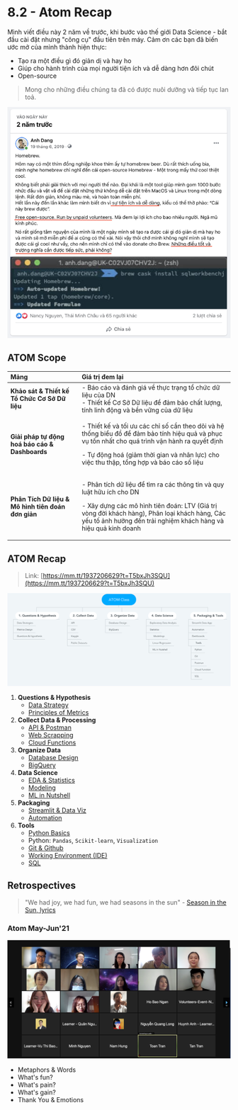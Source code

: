 # 8.2 - Atom Recap

Mình viết điều này 2 năm về trước, khi bước vào thế giới Data Science - bắt đầu cài đặt nhưng "công cụ" đầu tiên trên máy. Cảm ơn các bạn đã biến ước mở của mình thành hiện thực:

* Tạo ra một điều gì đó giản dị và hay ho
* Giúp cho hành trình của mọi người tiện ích và dễ dàng hơn đôi chút
* Open-source

> Mong cho những điều chúng ta đã có được nuôi dưỡng và tiếp tục lan toả.

![](../../.gitbook/assets/image%20%28172%29.png)

## ATOM Scope

<table>
  <thead>
    <tr>
      <th style="text-align:left"><b>M&#x1EA3;ng</b>
      </th>
      <th style="text-align:left"><b>Gi&#xE1; tr&#x1ECB; &#x111;em l&#x1EA1;i</b>
      </th>
    </tr>
  </thead>
  <tbody>
    <tr>
      <td style="text-align:left"><b>Kh&#x1EA3;o s&#xE1;t &amp; Thi&#x1EBF;t k&#x1EBF; T&#x1ED5; Ch&#x1EE9;c C&#x1A1; S&#x1EDF; D&#x1EEF; li&#x1EC7;u</b>
      </td>
      <td style="text-align:left">- B&#xE1;o c&#xE1;o v&#xE0; &#x111;&#xE1;nh gi&#xE1; v&#x1EC1; th&#x1EF1;c
        tr&#x1EA1;ng t&#x1ED5; ch&#x1EE9;c d&#x1EEF; li&#x1EC7;u c&#x1EE7;a DN
        <br
        />- Thi&#x1EBF;t k&#x1EBF; C&#x1A1; S&#x1EDF; D&#x1EEF; li&#x1EC7;u &#x111;&#x1EC3;
        &#x111;&#x1EA3;m b&#x1EA3;o ch&#x1EA5;t l&#x1B0;&#x1EE3;ng, t&#xED;nh linh
        &#x111;&#x1ED9;ng v&#xE0; b&#x1EC1;n v&#x1EEF;ng c&#x1EE7;a d&#x1EEF; li&#x1EC7;u</td>
    </tr>
    <tr>
      <td style="text-align:left"><b>Gi&#x1EA3;i ph&#xE1;p t&#x1EF1; &#x111;&#x1ED9;ng ho&#xE1; b&#xE1;o c&#xE1;o &amp; Dashboards</b>
      </td>
      <td style="text-align:left">
        <p>- Thi&#x1EBF;t k&#x1EBF; v&#xE0; t&#x1ED1;i &#x1B0;u c&#xE1;c ch&#x1EC9;
          s&#x1ED1; c&#x1EA7;n theo d&#xF5;i v&#xE0; h&#x1EC7; th&#x1ED1;ng bi&#x1EC3;u
          &#x111;&#x1ED3; &#x111;&#x1EC3; &#x111;&#x1EA3;m b&#x1EA3;o t&#xED;nh hi&#x1EC7;u
          qu&#x1EA3; v&#xE0; ph&#x1EE5;c v&#x1EE5; t&#x1ED1;n nh&#x1EA5;t cho qu&#xE1;
          tr&#xEC;nh v&#x1EAD;n h&#xE0;nh ra quy&#x1EBF;t &#x111;&#x1ECB;nh</p>
        <p>- T&#x1EF1; &#x111;&#x1ED9;ng ho&#xE1; (gi&#x1EA3;m th&#x1EDD;i gian v&#xE0;
          nh&#xE2;n l&#x1EF1;c) cho vi&#x1EC7;c thu th&#x1EAD;p, t&#x1ED5;ng h&#x1EE3;p
          v&#xE0; b&#xE1;o c&#xE1;o s&#x1ED1; li&#x1EC7;u</p>
      </td>
    </tr>
    <tr>
      <td style="text-align:left"><b>Ph&#xE2;n T&#xED;ch D&#x1EEF; li&#x1EC7;u &amp; M&#xF4; h&#xEC;nh ti&#xEA;n &#x111;o&#xE1;n &#x111;&#x1A1;n gi&#x1EA3;n</b>
      </td>
      <td style="text-align:left">
        <p>- Ph&#xE2;n t&#xED;ch d&#x1EEF; li&#x1EC7;u &#x111;&#x1EC3; t&#xEC;m ra
          c&#xE1;c th&#xF4;ng tin v&#xE0; quy lu&#x1EAD;t h&#x1EEF;u &#xED;ch cho
          DN</p>
        <p>- X&#xE2;y d&#x1EF1;ng c&#xE1;c m&#xF4; h&#xEC;nh ti&#xEA;n &#x111;o&#xE1;n:
          LTV (Gi&#xE1; tr&#x1ECB; v&#xF2;ng &#x111;&#x1EDD;i kh&#xE1;ch h&#xE0;ng),
          Ph&#xE2;n lo&#x1EA1;i kh&#xE1;ch h&#xE0;ng, C&#xE1;c y&#x1EBF;u t&#x1ED1;
          &#x1EA3;nh h&#x1B0;&#x1EDF;ng &#x111;&#x1EBF;n tr&#x1EA3;i nghi&#x1EC7;m
          kh&#xE1;ch h&#xE0;ng v&#xE0; hi&#x1EC7;u qu&#x1EA3; kinh doanh</p>
      </td>
    </tr>
  </tbody>
</table>

## ATOM Recap

> Link:  [https://mm.tt/1937206629?t=T5bxJh3SQU](https://mm.tt/1937206629?t=T5bxJh3SQU)

![](../../.gitbook/assets/atom_class%20%281%29.png)

1. **Questions & Hypothesis**
   * [Data Strategy](../1-data-strategy-and-metrics/1.1-data-strategy.md)
   * [Principles of Metrics](../1-data-strategy-and-metrics/1.2-principles-of-metrics.md)
2. **Collect Data & Processing**
   * [API & Postman](../3-data-tools-2/3.2-spotify-api-and-postman.md)
   * [Web Scrapping](../3-data-tools-2/3.1-task-automation.md#web-scrapping)
   * [Cloud Functions](../6-cloud-function-and-streamlit/6.1-cloud-function.md)
3. **Organize Data**
   * [Database Design](../5-sql-and-database-design/5.1-database-design.md)
   * [BigQuery](../5-sql-and-database-design/5.2-lab-upload-data-tu-google-sheet-to-bigquery.md)
4. **Data Science**
   * [EDA & Statistics](../7-eda-statistics-and-regressions/7.1-eda-and-statistics.md)
   * [Modeling](../7-eda-statistics-and-regressions/7.2-modeling.md)
   * [ML in Nutshell](8.1-ml-in-nutshell.md)
5. **Packaging**
   * [Streamlit & Data Viz](../6-cloud-function-and-streamlit/6.3-streamlit.md)
   * [Automation](../3-data-tools-2/3.1-task-automation.md)
6. **Tools**
   * [Python Basics](../2-data-tools-1/2.2-python-basics.md)
   * Python: `Pandas`, `Scikit-learn`, `Visualization`
   * [Git & Github](../2-data-tools-1/2.1-git-and-jupyter-notebooks.md)
   * [Working Environment \(IDE\)](../2-data-tools-1/2.4-lab-2-set-up-working-environment.md)
   * [SQL](../5-sql-and-database-design/)

## Retrospectives

> "We had joy, we had fun, we had seasons in the sun" - [Season in the Sun, lyrics](https://www.youtube.com/watch?v=-tPcc1ftj8E)

### Atom May-Jun'21

![](../../.gitbook/assets/image%20%28173%29.png)

* Metaphors & Words
* What's fun?
* What's pain?
* What's gain?
* Thank You & Emotions



